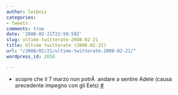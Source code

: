 ```yaml
---
author: leibniz
categories:
- tweets
comments: true
date: '2008-02-21T22:59:59Z'
slug: ultime-twitterate-2008-02-21
title: Ultime twitterate (2008-02-21)
url: "/2008/02/21/ultime-twitterate-2008-02-21/"
wordpress_id: 2658

---
```

* scopre che il 7 marzo non potrÃ  andare a sentire Adele (causa precedente impegno con gli Eels) [#](http://twitter.com/leibniz/statuses/739786482)


